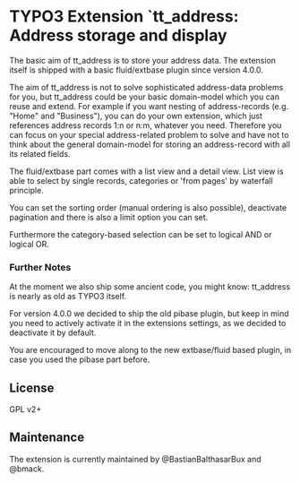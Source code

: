 # TYPO3 Extension `tt_address: Address storage and display

The basic aim of tt_address is to store your address data. The extension itself
is shipped with a basic fluid/extbase plugin since version 4.0.0.

The aim of tt_address is not to solve sophisticated address-data problems for you, but
tt_address could be your basic domain-model which you can reuse and extend.
For example if you want nesting of address-records (e.g. "Home" and "Business"), you can do your
own extension, which just references address records 1:n or n:m, whatever you need.
Therefore you can focus on your special address-related problem to solve and have not to think about
the general domain-model for storing an address-record with all its related fields.

The fluid/extbase part comes with a list view and a detail view.
List view is able to select by single records, categories or 'from pages' by waterfall principle.

You can set the sorting order (manual ordering is also possible), deactivate pagination and there is
also a limit option you can set.

Furthermore the category-based selection can be set to logical AND or logical OR.

### Further Notes

At the moment we also ship some ancient code, you might know: tt_address is nearly as old as TYPO3 itself.

For version 4.0.0 we decided to ship the old pibase plugin, but keep in mind you need to actively activate it in
the extensions settings, as we decided to deactivate it by default.

You are encouraged to move along to the new extbase/fluid based plugin, in case you used the pibase part before.


## License

GPL v2+

## Maintenance

The extension is currently maintained by @BastianBalthasarBux and @bmack.
